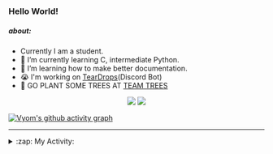 ### Hello World!

##### about:
- Currently I am a student.
- 🌱 I’m currently learning C, intermediate Python.
- 🌱 I’m learning how to make better documentation.
- 😭 I'm working on [TearDrops](https://github.com/Vyvy-vi/TearDrops)(Discord Bot)
- 🌱 GO PLANT SOME TREES AT [TEAM TREES](https://teamtrees.org/)

<p align="center">
  <a href="https://twitter.com/Vyvy_viM"><img target="_blank" src="https://img.shields.io/badge/twitter%20@Vyvy_viM-0D95E8?style=for-the-badge&logo=twitter&logoColor=white"/></a> 
  <a href="https://vyvy-vi.github.io/portfolio"><img target="_blank" src="https://img.shields.io/badge/-I%27m_craving_for_open_source-green?style=for-the-badge&logo=github&logoColor=black"/></a> 
</p>

[![Vyom's github activity graph](https://activity-graph.herokuapp.com/graph?username=Vyvy-vi)](https://github.com/ashutosh00710/github-readme-activity-graph)

---
<details>
  <summary>:zap: My Activity:</summary>
  
<!--START_SECTION:waka-->
**I'm a Night 🦉** 

```text
🌞 Morning    27 commits     █░░░░░░░░░░░░░░░░░░░░░░░░   4.67% 
🌆 Daytime    158 commits    ██████░░░░░░░░░░░░░░░░░░░   27.34% 
🌃 Evening    245 commits    ██████████░░░░░░░░░░░░░░░   42.39% 
🌙 Night      148 commits    ██████░░░░░░░░░░░░░░░░░░░   25.61%

```
📅 **I'm Most Productive on Thursday** 

```text
Monday       88 commits     ███░░░░░░░░░░░░░░░░░░░░░░   15.22% 
Tuesday      93 commits     ████░░░░░░░░░░░░░░░░░░░░░   16.09% 
Wednesday    80 commits     ███░░░░░░░░░░░░░░░░░░░░░░   13.84% 
Thursday     114 commits    █████░░░░░░░░░░░░░░░░░░░░   19.72% 
Friday       34 commits     █░░░░░░░░░░░░░░░░░░░░░░░░   5.88% 
Saturday     77 commits     ███░░░░░░░░░░░░░░░░░░░░░░   13.32% 
Sunday       92 commits     ████░░░░░░░░░░░░░░░░░░░░░   15.92%

```


📊 **This Week I Spent My Time On** 

```text
🔥 Editors: 
Vim                      4 hrs 43 mins       █████████████████████████   100.0%

🐱‍💻 Projects: 
Praise-Bot-Discord       2 hrs 8 mins        ███████████░░░░░░░░░░░░░░   45.21% 
TEC-Discord-Oauth2       1 hr 17 mins        ██████░░░░░░░░░░░░░░░░░░░   27.39% 
TEC-Discord-Automation   1 hr 10 mins        ██████░░░░░░░░░░░░░░░░░░░   24.9% 
another-discord-bot      3 mins              ░░░░░░░░░░░░░░░░░░░░░░░░░   1.33% 
Unknown Project          3 mins              ░░░░░░░░░░░░░░░░░░░░░░░░░   1.17%

```


 Last Updated on 27/06/2021
<!--END_SECTION:waka-->
</details>
